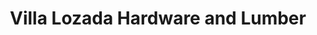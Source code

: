 ---
title: "Villa Lozada Hardware and Lumber"
url: /san-pablo/villa-lozada-hardware-and-lumber/
shop: Eisenwaren
---